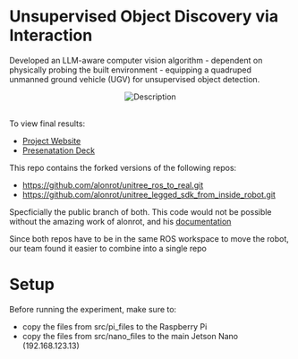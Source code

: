 # Unsupervised Object Discovery via Interaction

Developed an LLM-aware computer vision algorithm - dependent on physically probing the built environment - equipping a quadruped unmanned ground vehicle (UGV) for unsupervised object detection.


<div align="center">
  <img src="media/read_me.gif" alt="Description">
</div>


</br>

To view final results:
- [Project Website](https://sites.google.com/berkeley.edu/unsupervised-object-discovery/unsupervised-object-discovery-via-interaction)
- [Presenatation Deck](https://docs.google.com/presentation/d/1bJXGHLaNxGCH2Xnr3C20kdvZxDNgF2fkvTv9KjHSBMs/edit?usp=sharing)


This repo contains the forked versions of the following repos:
- https://github.com/alonrot/unitree_ros_to_real.git
- https://github.com/alonrot/unitree_legged_sdk_from_inside_robot.git

Specficially the public branch of both.
This code would not be possible without the amazing work of alonrot, and his [documentation](https://catkin-denim-4f0.notion.site/Go1-Setup-Simple-Walking-Test-0e0e9ae4ed074a53b2bb31e62ac6f73e)


Since both repos have to be in the same ROS workspace to move the robot, our team found it easier to combine into a single repo


# Setup

Before running the experiment, make sure to:
- copy the files from src/pi_files to the Raspberry Pi
- copy the files from src/nano_files to the main Jetson Nano (192.168.123.13)

